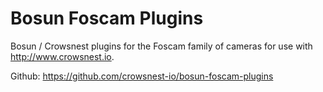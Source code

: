 # Bosun Foscam Plugins

Bosun / Crowsnest plugins for the Foscam family of cameras for use with http://www.crowsnest.io.

Github: https://github.com/crowsnest-io/bosun-foscam-plugins
